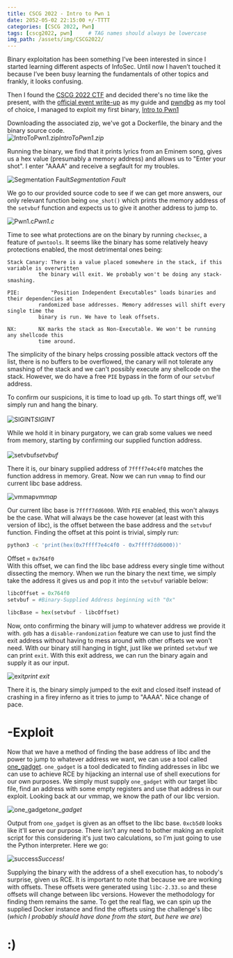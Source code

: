 ```yaml
---
title: CSCG 2022 - Intro to Pwn 1
date: 2052-05-02 22:15:00 +/-TTTT
categories: [CSCG 2022, Pwn]
tags: [cscg2022, pwn]     # TAG names should always be lowercase
img_path: /assets/img/CSCG2022/
---
```

Binary exploitation has been something I’ve been interested in since I started learning different aspects 
of InfoSec. Until now I haven’t touched it because I’ve been busy learning the fundamentals of other topics 
and frankly, it looks confusing.<br>

Then I found the [CSCG 2022 CTF](https://earth.cscg.live/) and decided there's no time like the present,
with the [official event write-up](https://static.cscg.live/08d62c58a28bf48f18b148418182c90fbf213b505ef9186adf9980dda18711fb/writeup-pwn1.pdf)
as my guide and [pwndbg](https://github.com/pwndbg/pwndbg) as my tool of choice, I managed to exploit my first
binary, [Intro to Pwn1](https://earth.cscg.live/tasks/intro-pwn-1)<br>

Downloading the associated zip, we've got a Dockerfile, the binary and the binary source code.<br>
![IntroToPwn1.zip](itp1_zip.png "IntroToPwn1.zip")_IntroToPwn1.zip_

Running the binary, we find that it prints lyrics from an Eminem song, gives us a hex value
(presumably a memory address) and allows us to "Enter your shot". I enter "AAAA" and receive a segfault for
my troubles.<br>

![Segmentation Fault](itp1_segfault.png "Segmentation Fault")_Segmentation Fault_

We go to our provided source code to see if we can get more answers, our only relevant function being `one_shot()`
which prints the memory address of the `setvbuf` function and expects us to give it another address to jump to.

![Pwn1.c](itp1_pwn1c.png "Pwn1.c")_Pwn1.c_

Time to see what protections are on the binary by running `checksec`, a feature of `pwntools`.
It seems like the binary has some relatively heavy protections enabled, the most detrimental ones being:<br>

```
Stack Canary: There is a value placed somewhere in the stack, if this variable is overwritten
	      the binary will exit. We probably won't be doing any stack-smashing.

PIE:	      "Position Independent Executables" loads binaries and their dependencies at 
	      randomized base addresses. Memory addresses will shift every single time the
	      binary is run. We have to leak offsets.

NX:	      NX marks the stack as Non-Executable. We won't be running any shellcode this
	      time around.
```

The simplicity of the binary helps crossing possible attack vectors off the list, there is no buffers to be
overflowed, the canary will not tolerate any smashing of the stack and we can't possibly execute any shellcode
on the stack. However, we do have a free `PIE` bypass in the form of our `setvbuf` address.<br>

To confirm our suspicions, it is time to load up `gdb`. To start things off, we'll simply run and hang the binary.<br><br>
![SIGINT](itp1_hang.png "SIGINT")_SIGINT_

While we hold it in binary purgatory, we can grab some values we need from memory, starting by confirming our
supplied function address.<br><br>
![setvbuf](itp1_setvbuf.png "setvbuf")_setvbuf_

There it is, our binary supplied address of `7ffff7e4c4f0` matches the function address in memory. Great.
Now we can run `vmmap` to find our current libc base address.<br>

![vmmap](itp1_vmmap.png "vmmap")_vmmap_

Our current libc base is `7ffff7dd6000`. With `PIE` enabled, this won't always be the case. What will always be
the case however (at least with this version of libc), is the offset between the base address and the `setvbuf`
function. Finding the offset at this point is trivial, simply run: 
```bash
python3 -c 'print(hex(0x7ffff7e4c4f0 - 0x7ffff7dd6000))'
```
Offset = `0x764f0`<br>
With this offset, we can find the libc base address every single time without dissecting the memory.
When we run the binary the next time, we simply take the address it gives us and pop it into the `setvbuf`
variable below:
```python
libcOffset = 0x764f0
setvbuf = #Binary-Supplied Address beginning with "0x"

libcBase = hex(setvbuf - libcOffset)
```
Now, onto confirming the binary will jump to whatever address we provide it with. `gdb` has a `disable-randomization`
feature we can use to just find the exit address without having to mess around with other offsets we won't need.
With our binary still hanging in tight, just like we printed `setvbuf` we can print `exit`. With this exit address,
we can run the binary again and supply it as our input.

![exit](itp1_exit.png "exit")_print exit_

There it is, the binary simply jumped to the exit and closed itself instead of crashing in a firey inferno as it
tries to jump to "AAAA". Nice change of pace.

# -Exploit

Now that we have a method of finding the base address of libc and the power to jump to whatever address we want, we
can use a tool called [one_gadget](https://github.com/david942j/one_gadget). `one_gadget` is a tool dedicated to
finding addresses in libc we can use to achieve RCE by hijacking an internal use of shell executions for our own
purposes. We simply must supply `one_gadget` with our target libc file, find an address with some empty registers
and use that address in our exploit. Looking back at our vmmap, we know the path of our libc version.

![one_gadget](itp1_onegadget.png "one_gadget")_one\_gadget_

Output from `one_gadget` is given as an offset to the libc base. `0xcb5d0` looks like it'll serve our purpose.
There isn't any need to bother making an exploit script for this considering it's just two calculations, so I'm
just going to use the Python interpreter. Here we go:

![success](itp1_success.png "success")_Success!_

Supplying the binary with the address of a shell execution has, to nobody's surprise, given us RCE.
It is important to note that because we are working with offsets. These offsets were generated using 
`libc-2.33.so` and these offsets will change between libc versions. However the methodology for finding them
remains the same. To get the real flag, we can spin up the supplied Docker instance and find the offsets using
the challenge's libc (<i>which I probably should have done from the start, but here we are</i>)

# :)
